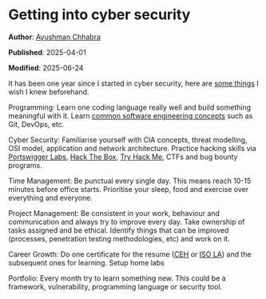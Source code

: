 # Getting into cyber security

**Author**: [Ayushman Chhabra](/#/author/Ayushman%20Chhabra)

**Published**: 2025-04-01

**Modified**: 2025-06-24

It has been one year since I started in cyber security, here are [some things]((https://roadmap.sh/cyber-security)) I wish I knew beforehand.

Programming: Learn one coding language really well and build something meaningful with it. Learn [common software engineering concepts](https://12factor.net) such as Git, DevOps, etc.

Cyber Security: Familiarise yourself with CIA concepts, threat modelling, OSI model, application and network architecture. Practice hacking skills via [Portswigger Labs](https://portswigger.net/web-security/all-labs), [Hack The Box](https://www.hackthebox.com/), [Try Hack Me](https://tryhackme.com/), CTFs and bug bounty programs.

Time Management: Be punctual every single day. This means reach 10-15 minutes before office starts. Prioritise your sleep, food and exercise over everything and everyone.

Project Management: Be consistent in your work, behaviour and communication and always try to improve every day. Take ownership of tasks assigned and be ethical. Identify things that can be improved (processes, penetration testing methodologies, etc) and work on it.

Career Growth: Do one certificate for the resume ([CEH](https://www.eccouncil.org/train-certify/certified-ethical-hacker-ceh/) or [ISO LA](https://pecb.com/en/education-and-certification-for-individuals/iso-iec-27001/iso-iec-27001-lead-auditor)) and the subsequent ones for learning. Setup home labs

Portfolio: Every month try to learn something new. This could be a framework, vulnerability, programming language or security tool.
